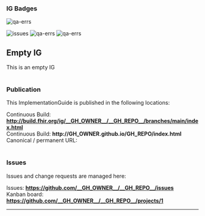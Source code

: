 ### IG Badges

![qa-errs](https://img.shields.io/github/workflow/status/__GH_OWNER__/__GH_REPO__/UpdateReadme?label=Build%20status)

![issues](https://img.shields.io/github/issues/costateixeira/ig-badges)
![qa-errs](https://img.shields.io/endpoint?url=https://raw.githubusercontent.com/__GH_OWNER__/__GH_REPO__/__GH_BRANCH__/status/qa-errs.json)
![qa-errs](https://img.shields.io/endpoint?url=https://raw.githubusercontent.com/__GH_OWNER__/__GH_REPO__/__GH_BRANCH__/status/qa-warns.json)



Empty IG
---
This is an empty IG
<br> </br>
###
### Publication
This ImplementationGuide is published in the following locations:

Continuous Build: __http://build.fhir.org/ig/__GH_OWNER__/__GH_REPO__/branches/main/index.html__  
Continuous Build: __http://__GH_OWNER__.github.io/__GH_REPO__/index.html__  
Canonical / permanent URL: 
<br> </br>

### Issues
Issues and change requests are managed here:  

Issues:  __https://github.com/__GH_OWNER__/__GH_REPO__/issues__  
Kanban board:  __https://github.com/__GH_OWNER__/__GH_REPO__/projects/1__  

---
